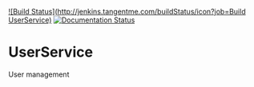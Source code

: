 [![Build Status](http://jenkins.tangentme.com/buildStatus/icon?job=Build UserService)](http://jenkins.tangentme.com/view/MicroServices/job/Build%20UserService/)
[![Documentation Status](https://readthedocs.org/projects/userservice/badge/?version=latest)](https://readthedocs.org/projects/userservice/?badge=latest)


UserService
===========


User management
